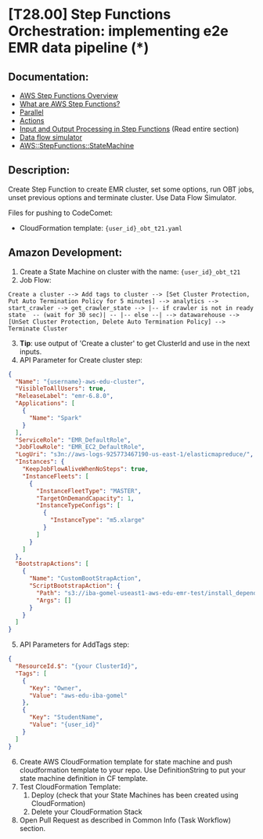 # [T28.00] Step Functions Orchestration: implementing e2e EMR data pipeline (*)

## Documentation:

- [AWS Step Functions Overview](https://www.datadoghq.com/knowledge-center/aws-step-functions/)
- [What are AWS Step Functions?](https://www.youtube.com/watch?v=zCIpWFYDJ8s&ab_channel=BeABetterDev)
- [Parallel](https://docs.aws.amazon.com/step-functions/latest/dg/amazon-states-language-parallel-state.html)
- [Actions](https://docs.aws.amazon.com/emr/latest/APIReference/API_Operations.html)
- [Input and Output Processing in Step Functions](https://docs.aws.amazon.com/step-functions/latest/dg/concepts-input-output-filtering.html) (Read entire section)
- [Data flow simulator](https://us-east-1.console.aws.amazon.com/states/home?region=us-east-1#/simulator)
- [AWS::StepFunctions::StateMachine](https://docs.aws.amazon.com/AWSCloudFormation/latest/UserGuide/aws-resource-stepfunctions-statemachine.html)

## Description:

Create Step Function to create EMR cluster, set some options, run OBT jobs, unset previous options and terminate cluster. Use Data Flow Simulator.

Files for pushing to CodeComet:

- CloudFormation template: `{user_id}_obt_t21.yaml`

## Amazon Development:

1. Create a State Machine on cluster with the name: `{user_id}_obt_t21`
2. Job Flow:
```
Create a cluster --> Add tags to cluster --> [Set Cluster Protection, Put Auto Termination Policy for 5 minutes] --> analytics --> start_crawler --> get_crawler_state --> |-- if crawler is not in ready state  -- (wait for 30 sec)| -- |-- else --| --> datawarehouse --> [UnSet Cluster Protection, Delete Auto Termination Policy] --> Terminate Cluster
```
3. **Tip**: use output of 'Create a cluster' to get ClusterId and use in the next inputs.
4. API Parameter for Create cluster step:
```json
{
  "Name": "{username}-aws-edu-cluster",
  "VisibleToAllUsers": true,
  "ReleaseLabel": "emr-6.8.0",
  "Applications": [
    {
      "Name": "Spark" 
    }
  ],
  "ServiceRole": "EMR_DefaultRole",
  "JobFlowRole": "EMR_EC2_DefaultRole",
  "LogUri": "s3n://aws-logs-925773467190-us-east-1/elasticmapreduce/",
  "Instances": {
    "KeepJobFlowAliveWhenNoSteps": true,
    "InstanceFleets": [
      {
        "InstanceFleetType": "MASTER",
        "TargetOnDemandCapacity": 1,
        "InstanceTypeConfigs": [
          {
            "InstanceType": "m5.xlarge" 
          }
        ]
      }
    ]
  },
  "BootstrapActions": [
    {
      "Name": "CustomBootStrapAction",
      "ScriptBootstrapAction": {
        "Path": "s3://iba-gomel-useast1-aws-edu-emr-test/install_dependencies.sh",
        "Args": []
      }
    }
  ]
}
```
5. API Parameters for AddTags step:
```json
{
  "ResourceId.$": "{your ClusterId}",
  "Tags": [
    {
      "Key": "Owner",
      "Value": "aws-edu-iba-gomel" 
    },
    {
      "Key": "StudentName",
      "Value": "{user_id}" 
    }
  ]
}
```
6. Create AWS CloudFormation template for state machine and push cloudformation template to your repo. Use DefinitionString to put your state machine definition in CF template.
7. Test CloudFormation Template:
   1. Deploy (check that your State Machines has been created using CloudFormation)
   2. Delete your CloudFormation Stack
8. Open Pull Request as described in Common Info (Task Workflow) section.